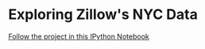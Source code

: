 # Exploring Zillow's NYC Data
[Follow the project in this IPython Notebook](http://nbviewer.ipython.org/github/c-trl/zillow-pt2/blob/master/zillow-nyc.ipynb)
